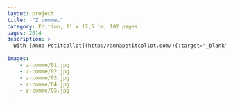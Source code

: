 ```yaml
---
layout: project
title:  "Z comme…"
category: Edition, 11 x 17,5 cm, 102 pages
pages: 2014
description: >
  With [Anna Petitcollot](http://annapetitcollot.com/){:target="_blank"}.
  
images: 
    - z-comme/01.jpg
    - z-comme/02.jpg
    - z-comme/03.jpg
    - z-comme/04.jpg
    - z-comme/05.jpg
---
```

